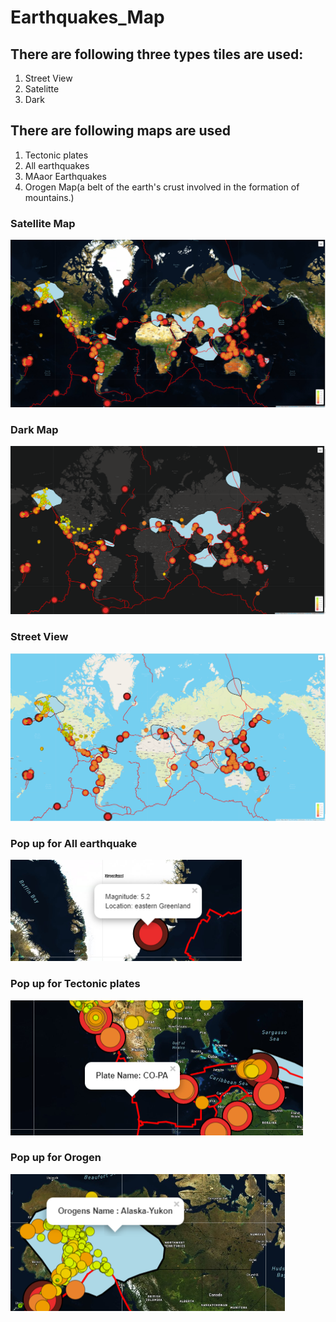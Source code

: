 # Earthquakes_Map

## There are following three types tiles are used:
1. Street View
2. Satelitte
3. Dark
## There are following  maps are used
1. Tectonic plates
2. All earthquakes
3. MAaor Earthquakes
4. Orogen Map(a belt of the earth's crust involved in the formation of mountains.)

### Satellite Map
![chart1](https://github.com/ajinderbains/Earthquakes_Map/blob/main/images/sateliteEqmao.png)
### Dark Map
![chart2](https://github.com/ajinderbains/Earthquakes_Map/blob/main/images/DarkEqmap.png)
### Street View
![chart3](https://github.com/ajinderbains/Earthquakes_Map/blob/main/images/streetEqmap.png)
### Pop up for All earthquake
![chart4](https://github.com/ajinderbains/Earthquakes_Map/blob/main/images/allEqpopup.png)
### Pop up for Tectonic plates
![chart5](https://github.com/ajinderbains/Earthquakes_Map/blob/main/images/platepopup.png)
###  Pop up for Orogen
![chart6](https://github.com/ajinderbains/Earthquakes_Map/blob/main/images/orogenpopup.png)
